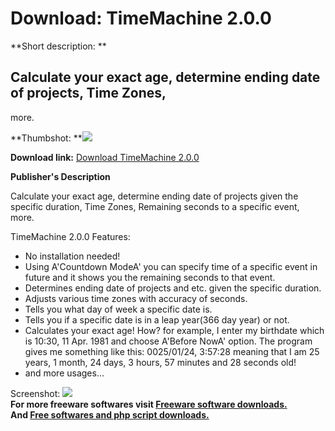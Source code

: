 # Download: TimeMachine 2.0.0

**Short description: **

## Calculate your exact age, determine ending date of projects, Time Zones,
more.

  
**Thumbshot: **![](http://www.freewarefiles.com/screenshot/timemachine2_md.jpg)   
  
**Download link:** [Download TimeMachine 2.0.0](http://freesoftwares.boysofts.com/TimeMachine_program_44538.html)  
  

**Publisher's Description**  
  

Calculate your exact age, determine ending date of projects given the specific
duration, Time Zones, Remaining seconds to a specific event, more.

TimeMachine 2.0.0 Features:

  * No installation needed! 
  * Using A'Countdown ModeA' you can specify time of a specific event in future and it shows you the remaining seconds to that event. 
  * Determines ending date of projects and etc. given the specific duration. 
  * Adjusts various time zones with accuracy of seconds. 
  * Tells you what day of week a specific date is. 
  * Tells you if a specific date is in a leap year(366 day year) or not. 
  * Calculates your exact age! How? for example, I enter my birthdate which is 10:30, 11 Apr. 1981 and choose A'Before NowA' option. The program gives me something like this: 0025/01/24, 3:57:28 meaning that I am 25 years, 1 month, 24 days, 3 hours, 57 minutes and 28 seconds old! 
  * and more usages... 

  
  
Screenshot: ![](http://www.freewarefiles.com/screenshot/timemachine2.jpg)  
**For more freeware softwares visit [Freeware software downloads.](http://freesoftwares.boysofts.com/)**   
**And [Free softwares and php script downloads.](http://www.boysofts.com/)**

